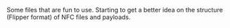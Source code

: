 Some files that are fun to use. Starting to get a better idea on the structure (Flipper format) of NFC files and payloads.
